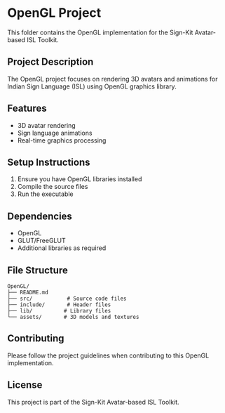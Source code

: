 # OpenGL Project

This folder contains the OpenGL implementation for the Sign-Kit Avatar-based ISL Toolkit.

## Project Description
The OpenGL project focuses on rendering 3D avatars and animations for Indian Sign Language (ISL) using OpenGL graphics library.

## Features
- 3D avatar rendering
- Sign language animations
- Real-time graphics processing

## Setup Instructions
1. Ensure you have OpenGL libraries installed
2. Compile the source files
3. Run the executable

## Dependencies
- OpenGL
- GLUT/FreeGLUT
- Additional libraries as required

## File Structure
```
OpenGL/
├── README.md
├── src/           # Source code files
├── include/       # Header files
├── lib/          # Library files
└── assets/       # 3D models and textures
```

## Contributing
Please follow the project guidelines when contributing to this OpenGL implementation.

## License
This project is part of the Sign-Kit Avatar-based ISL Toolkit. 